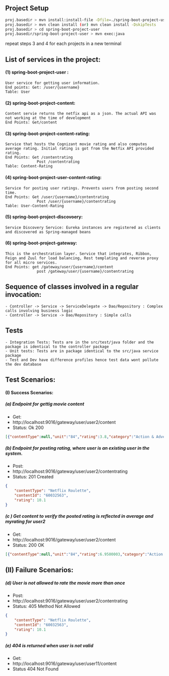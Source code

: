 ## Project Setup
```sh 
proj.basedir > mvn install:install-file -Dfile=./spring-boot-project-user/src/main/resources/sqlite-dialect-0.1.0.jar 
proj.basedir > mvn clean install (or) mvn clean install -DskipTests
proj.basedir > cd spring-boot-project-user
proj.basedir/spring-boot-project-user > mvn exec:java
```
  repeat steps 3 and 4 for each projects in a new terminal

## List of services in the project:

#### (1) **spring-boot-project-user** : 
	User service for getting user information.
	End points: Get: /user/{username}
	Table: User
#### (2) **spring-boot-project-content**: 
	Content servie returns the netfix api as a json. The actual API was not working at the time of development
	End Points: Get/content
#### (3) **spring-boot-project-content-rating**: 
	Service that hosts the Cognizant movie rating and also computes average rating. Initial rating is got from the Netfix API provided rating.
    End Points: Get /contentrating
				  Post /contentrating 
	Table: Content-Rating
#### (4) **spring-boot-project-user-content-rating**: 
	Service for posting user ratings. Prevents users from posting second time.
	End Points: Get /user/{username}/contentrating
				  Post /user/{username}/contentrating
	Table: User-Content-Rating
#### (5) **spring-boot-project-discovoery**: 
	Service Discovery Service: Eureka instances are registered as clients and discovered as Spring-managed beans 
#### (6) spring-boot-project-gateway: 
	This is the orchestration layer. Service that integrates, Ribbon, Feign and Zuul for load balancing, Rest templating and reverse proxy for all micro services.
	End Points: get /gateway/user/{username}/content
		  		  post /gateway/user/{username}/contentrating

## Sequence of classes involved in a regular invocation:
	- Controller -> Service -> ServiceDelegate -> Dao/Repository : Complex calls involving business logic
	- Controller -> Service -> Dao/Repository : Simple calls
	
## Tests
	- Integration Tests: Tests are in the src/test/java folder and the package is identical to the controller package
	- Unit tests: Tests are in package identical to the src/java service package
	- Test and Dev have difference profiles hence test data wont pollute the dev database
	
## Test Scenarios:
#### (I) Success Scenarios: 

##### (a) Endpoint for gettig movie content
- Get:
- http://localhost:9016/gateway/user/user2/content
- Status: Ok 200
```json 
[{"contentType":null,"unit":"84","rating":3.8,"category":"Action & Adventure","director":"Quentin Tarantino","summary":"The Bride has three left on her rampage list: Budd, Elle Driver and Bill himself. But when she arrives at Bill's house, she's in for a surprise.","poster":"http://netflixroulette.net/api/posters/60032563.jpg","runtime":"137 min","myRating":0.0,"show_id":"60032563","mediatype":0,"show_title":"Kill Bill: Vol. 2","release_year":"2004","show_cast":"Uma Thurman, David Carradine, Michael Madsen, Daryl Hannah, Gordon Liu, Michael Parks, Perla Haney-Jardine, Helen Kim, Claire Smithies, Clark Middleton"},{"contentType":null,"unit":"87","rating":3.8,"category":"Action & Adventure","director":"Quentin Tarantino","summary":"An assassin is shot by her ruthless employer, Bill, and other members of their assassination circle. But she lives ... and plots her vengeance.","poster":"http://netflixroulette.net/api/posters/60031236.jpg","runtime":"111 min","myRating":0.0,"show_id":"60031236","mediatype":0,"show_title":"Kill Bill: Vol. 1","release_year":"2003","show_cast":"Uma Thurman, Lucy Liu, Vivica A. Fox, Daryl Hannah, David Carradine, Michael Madsen, Julie Dreyfus, Chiaki Kuriyama, Sonny Chiba, Gordon Liu"},{"contentType":null,"unit":"914","rating":4.1,"category":"Oscar-winning Movies","director":"Quentin Tarantino","summary":"Weaving together three stories featuring a burger-loving hit man, his philosophical partner and a washed-up boxer, Quentin Tarantino influenced a generation of filmmakers with this crime caper's stylized, over-the-top violence and dark comic spirit.","poster":"http://netflixroulette.net/api/posters/880640.jpg","runtime":"154 min","myRating":0.0,"show_id":"880640","mediatype":0,"show_title":"Pulp Fiction","release_year":"1994","show_cast":"John Travolta, Samuel L. Jackson, Uma Thurman, Bruce Willis, Harvey Keitel, Tim Roth, Amanda Plummer, Ving Rhames, Eric Stoltz, Maria de Medeiros"},{"contentType":null,"unit":"943","rating":3.7,"category":"Dramas","director":"Quentin Tarantino","summary":"Jackie Brown is an aging flight attendant who smuggles cash on the side. But when she's busted and pressured to help with an investigation, she plans to play the opposing forces against each other and walk away with the dough.","poster":"http://netflixroulette.net/api/posters/60010514.jpg","runtime":"154 min","myRating":0.0,"show_id":"60010514","mediatype":0,"show_title":"Jackie Brown","release_year":"1997","show_cast":"Pam Grier, Samuel L. Jackson, Robert Forster, Bridget Fonda, Michael Keaton, Robert De Niro, Michael Bowen, Chris Tucker, Lisa Gay Hamilton, Tommy 'Tiny' Lister"},{"contentType":null,"unit":"1151","rating":4.0,"category":"Independent Movies","director":"Quentin Tarantino","summary":"Quentin Tarantino's directorial debut is raw, violent, often mimicked ... and unforgettable. A botched robbery indicates a police informant, and the pressure mounts in the aftermath at a warehouse. Crime begets violence as the survivors unravel.","poster":"http://netflixroulette.net/api/posters/902003.jpg","runtime":"99 min","myRating":0.0,"show_id":"902003","mediatype":0,"show_title":"Reservoir Dogs","release_year":"1992","show_cast":"Harvey Keitel, Tim Roth, Michael Madsen, Steve Buscemi, Chris Penn, Lawrence Tierney, Edward Bunker, Quentin Tarantino, Randy Brooks, Kirk Baltz"},{"contentType":null,"unit":"1463","rating":6.8500004,"category":"Comedies","director":"Quentin Tarantino, Robert Rodriguez, Allison Anders, Alexandre Rockwell","summary":"One mad New Year's Eve, an overwhelmed bellboy copes with witches and diabolical children, gets caught in the middle of a sour relationship and settles a bloody bet for members of a superstar's entourage.","poster":"http://netflixroulette.net/api/posters/520179.jpg","runtime":"98 min","myRating":10.1,"show_id":"520179","mediatype":0,"show_title":"Four Rooms","release_year":"1995","show_cast":"Tim Roth, Antonio Banderas, Jennifer Beals, Bruce Willis, Paul Calderon, Madonna, Marisa Tomei, Quentin Tarantino, Ione Skye, Lili Taylor"}]
```
##### (b) Endpoint for posting rating, where user is an existing user in the system.
- Post:
- http://localhost:9016/gateway/user/user2/contentrating
- Status: 201 Created
```json 
{
	"contentType": "Netflix Roulette",
	"contentId": "60032563",
	"rating": 10.1
}
```
##### (c ) Get content to verify the posted rating is reflected in average and myrating for user2

- Get: 
- http://localhost:9016/gateway/user/user2/content
- Status: 200 OK

```json 
[{"contentType":null,"unit":"84","rating":6.9500003,"category":"Action & Adventure","director":"Quentin Tarantino","summary":"The Bride has three left on her rampage list: Budd, Elle Driver and Bill himself. But when she arrives at Bill's house, she's in for a surprise.","poster":"http://netflixroulette.net/api/posters/60032563.jpg","runtime":"137 min","myRating":10.1,"show_id":"60032563","mediatype":0,"show_title":"Kill Bill: Vol. 2","release_year":"2004","show_cast":"Uma Thurman, David Carradine, Michael Madsen, Daryl Hannah, Gordon Liu, Michael Parks, Perla Haney-Jardine, Helen Kim, Claire Smithies, Clark Middleton"},{"contentType":null,"unit":"87","rating":3.8,"category":"Action & Adventure","director":"Quentin Tarantino","summary":"An assassin is shot by her ruthless employer, Bill, and other members of their assassination circle. But she lives ... and plots her vengeance.","poster":"http://netflixroulette.net/api/posters/60031236.jpg","runtime":"111 min","myRating":0.0,"show_id":"60031236","mediatype":0,"show_title":"Kill Bill: Vol. 1","release_year":"2003","show_cast":"Uma Thurman, Lucy Liu, Vivica A. Fox, Daryl Hannah, David Carradine, Michael Madsen, Julie Dreyfus, Chiaki Kuriyama, Sonny Chiba, Gordon Liu"},{"contentType":null,"unit":"914","rating":4.1,"category":"Oscar-winning Movies","director":"Quentin Tarantino","summary":"Weaving together three stories featuring a burger-loving hit man, his philosophical partner and a washed-up boxer, Quentin Tarantino influenced a generation of filmmakers with this crime caper's stylized, over-the-top violence and dark comic spirit.","poster":"http://netflixroulette.net/api/posters/880640.jpg","runtime":"154 min","myRating":0.0,"show_id":"880640","mediatype":0,"show_title":"Pulp Fiction","release_year":"1994","show_cast":"John Travolta, Samuel L. Jackson, Uma Thurman, Bruce Willis, Harvey Keitel, Tim Roth, Amanda Plummer, Ving Rhames, Eric Stoltz, Maria de Medeiros"},{"contentType":null,"unit":"943","rating":3.7,"category":"Dramas","director":"Quentin Tarantino","summary":"Jackie Brown is an aging flight attendant who smuggles cash on the side. But when she's busted and pressured to help with an investigation, she plans to play the opposing forces against each other and walk away with the dough.","poster":"http://netflixroulette.net/api/posters/60010514.jpg","runtime":"154 min","myRating":0.0,"show_id":"60010514","mediatype":0,"show_title":"Jackie Brown","release_year":"1997","show_cast":"Pam Grier, Samuel L. Jackson, Robert Forster, Bridget Fonda, Michael Keaton, Robert De Niro, Michael Bowen, Chris Tucker, Lisa Gay Hamilton, Tommy 'Tiny' Lister"},{"contentType":null,"unit":"1151","rating":4.0,"category":"Independent Movies","director":"Quentin Tarantino","summary":"Quentin Tarantino's directorial debut is raw, violent, often mimicked ... and unforgettable. A botched robbery indicates a police informant, and the pressure mounts in the aftermath at a warehouse. Crime begets violence as the survivors unravel.","poster":"http://netflixroulette.net/api/posters/902003.jpg","runtime":"99 min","myRating":0.0,"show_id":"902003","mediatype":0,"show_title":"Reservoir Dogs","release_year":"1992","show_cast":"Harvey Keitel, Tim Roth, Michael Madsen, Steve Buscemi, Chris Penn, Lawrence Tierney, Edward Bunker, Quentin Tarantino, Randy Brooks, Kirk Baltz"},{"contentType":null,"unit":"1463","rating":6.8500004,"category":"Comedies","director":"Quentin Tarantino, Robert Rodriguez, Allison Anders, Alexandre Rockwell","summary":"One mad New Year's Eve, an overwhelmed bellboy copes with witches and diabolical children, gets caught in the middle of a sour relationship and settles a bloody bet for members of a superstar's entourage.","poster":"http://netflixroulette.net/api/posters/520179.jpg","runtime":"98 min","myRating":10.1,"show_id":"520179","mediatype":0,"show_title":"Four Rooms","release_year":"1995","show_cast":"Tim Roth, Antonio Banderas, Jennifer Beals, Bruce Willis, Paul Calderon, Madonna, Marisa Tomei, Quentin Tarantino, Ione Skye, Lili Taylor"}]
```
## (II) Failure Scenarios: 
##### (d) User is not allowed to rate the movie more than once
- Post:
- http://localhost:9016/gateway/user/user2/contentrating
- Status: 405 Method Not Allowed
```json 
{
	"contentType": "Netflix Roulette",
	"contentId": "60032563",
	"rating": 10.1
} 
```
##### (e) 404 is returned when user is not valid
- Get:
- http://localhost:9016/gateway/user/user11/content
- Status 404 Not Found


